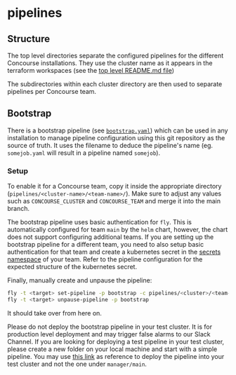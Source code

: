 # pipelines

## Structure

The top level directories separate the configured pipelines for the different Concourse installations. They use the cluster name as it appears in the terraform workspaces (see the [top level README.md file](README.md))

The subdirectories within each cluster directory are then used to separate pipelines per Concourse team.

## Bootstrap

There is a bootstrap pipeline (see [`bootstrap.yaml`](live-1/main/bootstrap.yaml)) which can be used in any installation to manage pipeline configuration using this git repository as the source of truth. It uses the filename to deduce the pipeline's name (eg. `somejob.yaml` will result in a pipeline named `somejob`).

### Setup

To enable it for a Concourse team, copy it inside the appropriate directory (`pipelines/<cluster-name>/<team-name>/`). Make sure to adjust any values such as `CONCOURSE_CLUSTER` and `CONCOURSE_TEAM` and merge it into the main branch.

The bootstrap pipeline uses basic authentication for `fly`. This is automatically configured for team `main` by the `helm` chart, however, the chart does not support configuring additional teams. If you are setting up the bootstrap pipeline for a different team, you need to also setup basic authentication for that team and create a kubernetes secret in the [secrets namespace](https://github.com/kubernetes/charts/tree/master/stable/concourse/#kubernetes-secrets) of your team. Refer to the pipeline configuration for the expected structure of the kubernetes secret.

Finally, manually create and unpause the pipeline:
```sh
fly -t <target> set-pipeline -p bootstrap -c pipelines/<cluster>/<team-name>/bootstrap.yaml
fly -t <target> unpause-pipeline -p bootstrap
```

It should take over from here on.

Please do not deploy the bootstrap pipeline in your test cluster. It is for production level deployment and may trigger false alarms to our Slack Channel.
If you are looking for deploying a test pipeline in your test cluster, please create a new folder on your local machine and start with a simple pipeline. You may use [this link](https://concourse-ci.org/tutorial-hello-world.html) as reference to deploy the pipeline into your test cluster and not the one under `manager/main`.